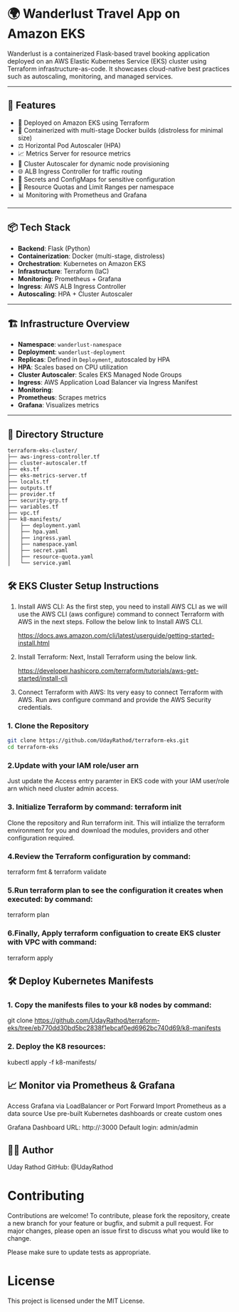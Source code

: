 # 🌍 Wanderlust Travel App on Amazon EKS

Wanderlust is a containerized Flask-based travel booking application deployed on an AWS Elastic Kubernetes Service (EKS) cluster using Terraform infrastructure-as-code. It showcases cloud-native best practices such as autoscaling, monitoring, and managed services.

---

## 🚀 Features

- 🎯 Deployed on Amazon EKS using Terraform
- 🐳 Containerized with multi-stage Docker builds (distroless for minimal size)
- ⚖️ Horizontal Pod Autoscaler (HPA)
- 📈 Metrics Server for resource metrics
- 🔁 Cluster Autoscaler for dynamic node provisioning
- 🌐 ALB Ingress Controller for traffic routing
- 🔐 Secrets and ConfigMaps for sensitive configuration
- 🧾 Resource Quotas and Limit Ranges per namespace
- 📊 Monitoring with Prometheus and Grafana

---

## 📦 Tech Stack

- **Backend**: Flask (Python)
- **Containerization**: Docker (multi-stage, distroless)
- **Orchestration**: Kubernetes on Amazon EKS
- **Infrastructure**: Terraform (IaC)
- **Monitoring**: Prometheus + Grafana
- **Ingress**: AWS ALB Ingress Controller
- **Autoscaling**: HPA + Cluster Autoscaler

---

## 🏗️ Infrastructure Overview

- **Namespace**: `wanderlust-namespace`
- **Deployment**: `wanderlust-deployment`
- **Replicas**: Defined in `Deployment`, autoscaled by HPA
- **HPA**: Scales based on CPU utilization
- **Cluster Autoscaler**: Scales EKS Managed Node Groups
- **Ingress**: AWS Application Load Balancer via Ingress Manifest
- **Monitoring**: 
- **Prometheus**: Scrapes metrics
- **Grafana**: Visualizes metrics

---

## 📁 Directory Structure

```
terraform-eks-cluster/
├── aws-ingress-controller.tf
├── cluster-autoscaler.tf
├── eks.tf
├── eks-metrics-server.tf
├── locals.tf
├── outputs.tf
├── provider.tf
├── security-grp.tf
├── variables.tf
├── vpc.tf
├── k8-manifests/
│   ├── deployment.yaml
│   ├── hpa.yaml
│   ├── ingress.yaml
│   ├── namespace.yaml
│   ├── secret.yaml
│   ├── resource-quota.yaml
│   └── service.yaml
```



## 🛠️ EKS Cluster Setup Instructions

1) Install AWS CLI:
   As the first step, you need to install AWS CLI as we will use the AWS CLI (aws configure) command to connect Terraform with AWS in the next steps.
   Follow the below link to Install AWS CLI.
  
   https://docs.aws.amazon.com/cli/latest/userguide/getting-started-install.html


2) Install Terraform:
   Next, Install Terraform using the below link.

   https://developer.hashicorp.com/terraform/tutorials/aws-get-started/install-cli

3) Connect Terraform with AWS:
   Its very easy to connect Terraform with AWS. Run aws configure command and provide the AWS Security credentials.



### 1. Clone the Repository

```bash
git clone https://github.com/UdayRathod/terraform-eks.git
cd terraform-eks
```
### 2.Update with your IAM role/user arn
Just update the Access entry paramter in EKS code with your IAM user/role arn which need cluster admin access.

### 3. Initialize Terraform by command: terraform init
Clone the repository and Run terraform init. This will intialize the terraform environment for you and download the modules, providers and other configuration required.

### 4.Review the Terraform configuration by command: 
terraform fmt & terraform validate

### 5.Run terraform plan to see the configuration it creates when executed: by command: 
terraform plan

### 6.Finally, Apply terraform configuation to create EKS cluster with VPC with command: 
terraform apply




## 🛠️ Deploy Kubernetes Manifests

### 1. Copy the manifests files to your k8 nodes by command:
git clone https://github.com/UdayRathod/terraform-eks/tree/eb770dd30bd5bc2838f1ebcaf0ed6962bc740d69/k8-manifests

### 2. Deploy the K8 resources:
kubectl apply -f k8-manifests/


## 📈 Monitor via Prometheus & Grafana
Access Grafana via LoadBalancer or Port Forward
Import Prometheus as a data source
Use pre-built Kubernetes dashboards or create custom ones

Grafana Dashboard URL:
http://<grafana-load-balancer>:3000
Default login: admin/admin


## 👨‍💻 Author
Uday Rathod
GitHub: @UdayRathod


# Contributing
Contributions are welcome!
To contribute, please fork the repository, create a new branch for your feature or bugfix, and submit a pull request.
For major changes, please open an issue first to discuss what you would like to change.

Please make sure to update tests as appropriate.

# License
This project is licensed under the MIT License.